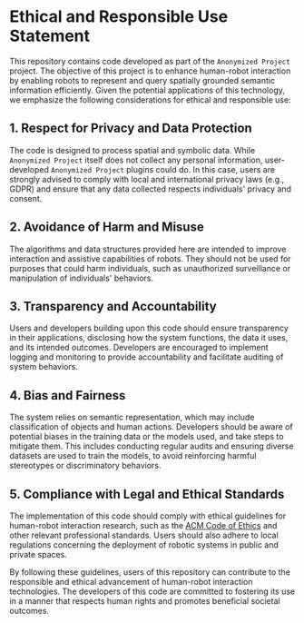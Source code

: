 # Ethical and Responsible Use Statement

This repository contains code developed as part of the `Anonymized Project` project. The objective of this project is to enhance human-robot interaction by enabling robots to represent and query spatially grounded semantic information efficiently. Given the potential applications of this technology, we emphasize the following considerations for ethical and responsible use:

## 1. Respect for Privacy and Data Protection
The code is designed to process spatial and symbolic data. While `Anonymized Project` itself does not collect any personal information, user-developed `Anonymized Project` plugins could do. In this case, users are strongly advised to comply with local and international privacy laws (e.g., GDPR) and ensure that any data collected respects individuals' privacy and consent.

## 2. Avoidance of Harm and Misuse
The algorithms and data structures provided here are intended to improve interaction and assistive capabilities of robots. They should not be used for purposes that could harm individuals, such as unauthorized surveillance or manipulation of individuals' behaviors.

## 3. Transparency and Accountability
Users and developers building upon this code should ensure transparency in their applications, disclosing how the system functions, the data it uses, and its intended outcomes. Developers are encouraged to implement logging and monitoring to provide accountability and facilitate auditing of system behaviors.

## 4. Bias and Fairness
The system relies on semantic representation, which may include classification of objects and human actions. Developers should be aware of potential biases in the training data or the models used, and take steps to mitigate them. This includes conducting regular audits and ensuring diverse datasets are used to train the models, to avoid reinforcing harmful stereotypes or discriminatory behaviors.

## 5. Compliance with Legal and Ethical Standards
The implementation of this code should comply with ethical guidelines for human-robot interaction research, such as the [ACM Code of Ethics](https://www.acm.org/code-of-ethics) and other relevant professional standards. Users should also adhere to local regulations concerning the deployment of robotic systems in public and private spaces.

By following these guidelines, users of this repository can contribute to the responsible and ethical advancement of human-robot interaction technologies. The developers of this code are committed to fostering its use in a manner that respects human rights and promotes beneficial societal outcomes.
